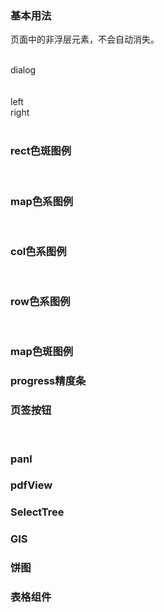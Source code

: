 <style>
.dome-alert .c-date:not(:first-child){
  margin-top: 10px;
}
</style>
<script>
export default{
  data(){
    return {
      xx:"2019-01-01",
      test:["2019-10-11", "2019-10-20"],
      dialogVisible:false,
      checkboxData:[{id:1,label:'1111'}],
      legend:[{color:"red",label:111},{color:"green",label:211111111},{color:"blue",label:3333}],
      tree:[{id:1,label:123},{id:2,label:123},{id:3,label:123}],
      regionList:[],
      legendOpt:{data:[{color:"red",label:111},{color:"green",label:211111111},{color:"blue",label:3333}],type:1},
      gis:null,
      pieData:[{value:11,name:"test"},{value:13,name:"test2"},{value:16,name:"test3"},],
      tableStructure:[{label:"x1",prop:"x1"},{label:"b",prop:"b"}],
      tableData:[{x1:{label:111,code:1},b:321},{x1:{label:111,code:122},b:321},{x1:{label:111,code:12},b:321},{x1:{label:111,code:122},b:321},]
    }
  },
  created(){
    fetch("/static/neimeng.geojson").then(res=>{
      return res.json()
    }).then(res=>{
      this.regionList = res.features
      return fetch("/static/temp.tif")
    }).then(res=>{
      let that = this;
      (async function(){
        const buffer = await res.arrayBuffer()
        that.gis = buffer
        that.$nextTick(()=>{
          // that.$refs.GP.initLayer(150000,buffer)
        })
      })()
    })
  },
  watch:{
    test(val){
      console.log(val)
    }
  }
}
</script>

### 基本用法
页面中的非浮层元素，不会自动消失。
<div class="dome-alert demo-block">
  <c-xun v-model="test"></c-xun>
  <c-hou v-model="test"></c-hou>
  <c-season v-model="test"></c-season>
  <c-time-picker v-model="xx"></c-time-picker>
</div>


<br>
<el-button @click="dialogVisible=!dialogVisible">dialog</el-button>
<br>
<c-dialog :visible.sync="dialogVisible"></c-dialog>

<br>
<c-checkbox-group :data="checkboxData"></c-checkbox-group>

<br>
<c-two-col>
  <div slot="left">
    left
  </div>
  <div slot="right">
    right
  </div>
</c-two-col>
<br>

### rect色斑图例
<c-rect-legend :data="legend"></c-rect-legend>
<br>
### map色系图例
<c-map-legend :data="legend" :labelList="[1,2,3,4,5]"></c-map-legend>
<br>
### col色系图例
<c-liner-legend :data="legend" ></c-liner-legend>
<br>
### row色系图例
<c-liner-legend :data="legend" type="row"></c-liner-legend>
<br>
### map色斑图例
<c-grade-legend :data="legend" :labelList="[1,2,3]"></c-grade-legend>
### progress精度条
<c-progress-bar ></c-progress-bar>
### 页签按钮
<c-page-sign ></c-page-sign>
<br>

### panl
<c-panl></c-panl>

### pdfView
<c-pdf-view class="w-50" pdf-url="/static/test .pdf"></c-pdf-view>

### SelectTree
<c-select-tree :data="tree" class="w-30"></c-select-tree>
### GIS
<c-gis-pic v-if="gis" :data="gis" title="内蒙古自治区" :legend="legendOpt"  :region-list="regionList"></c-gis-pic>

### 饼图
<c-pie ></c-pie>

### 表格组件
<c-table :fields="tableStructure" :data="tableData"></c-table>

<!-- ### test
<c-test></c-test> -->